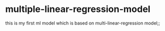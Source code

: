 # multiple-linear-regression-model 
this is my first ml model which is based on multi-linear-regression model;;
